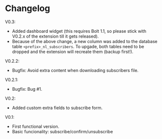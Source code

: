 # Changelog

V0.3:

- Added dashboard widget (this requires Bolt 1.1, so please stick with V0.2.x of the extension till it gets released).
- Because of the above change, a new column was added to the database table `<prefix>_nl_subscribers`. To upgade, both tables need to be dropped and the extension will recreate them (backup first!).  

V0.2.2:

- Bugfix: Avoid extra content when downloading subscribers file.

V0.2.1:

- Bugfix: Bug #1.

V0.2:

- Added custom extra fields to subscribe form.

V0.1: 

- First functional version.
- Basic funcionality: subscribe/confirm/unsubscribe

